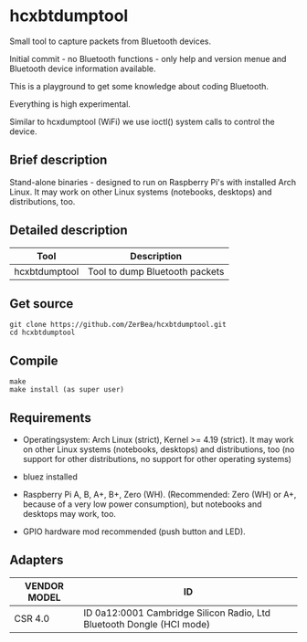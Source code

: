 hcxbtdumptool
==============

Small tool to capture packets from Bluetooth devices.

Initial commit - no Bluetooth functions - only help and version menue and Bluetooth device information available.

This is a playground to get some knowledge about coding Bluetooth.

Everything is high experimental.

Similar to hcxdumptool (WiFi) we use ioctl() system calls to control the device.


Brief description
--------------

Stand-alone binaries - designed to run on Raspberry Pi's with installed Arch Linux.
It may work on other Linux systems (notebooks, desktops) and distributions, too.


Detailed description
--------------

| Tool           | Description                                                                                            |
| -------------- | ------------------------------------------------------------------------------------------------------ |
| hcxbtdumptool  | Tool to dump Bluetooth packets                                                                         |


Get source
--------------
```
git clone https://github.com/ZerBea/hcxbtdumptool.git
cd hcxbtdumptool
```


Compile
--------------
```
make
make install (as super user)
```


Requirements
--------------

* Operatingsystem: Arch Linux (strict), Kernel >= 4.19 (strict). It may work on other Linux systems (notebooks, desktops) and distributions, too (no support for other distributions, no support for other operating systems)

* bluez installed

* Raspberry Pi A, B, A+, B+, Zero (WH). (Recommended: Zero (WH) or A+, because of a very low power consumption), but notebooks and desktops may work, too.

* GPIO hardware mod recommended (push button and LED).


Adapters
--------------

| VENDOR MODEL         | ID                                                                                            |
| -------------------- | --------------------------------------------------------------------------------------------- |
| CSR 4.0              | ID 0a12:0001 Cambridge Silicon Radio, Ltd Bluetooth Dongle (HCI mode)                         |
